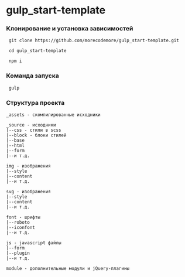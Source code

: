 # gulp_start-template

### Клонирование и установка зависимостей

     git clone https://github.com/morecodemore/gulp_start-template.git
     
     cd gulp_start-template
     
     npm i

### Команда запуска

     gulp

### Структура проекта
```
_assets - скомпилированные исходники

_source - исходники
|--css - стили в scss
|--block - блоки стилей
|--base
|--html
|--form
|--и т.д.

img - изображения
|--style
|--content
|--и т.д.

svg - изображения
|--style
|--content
|--и т.д.

font - шрифты
|--roboto
|--iconfont
|--и т.д.

js - javascript файлы
|--form
|--plugin
|--и т.д.

module - дополнительные модули и jQuery-плагины
```
